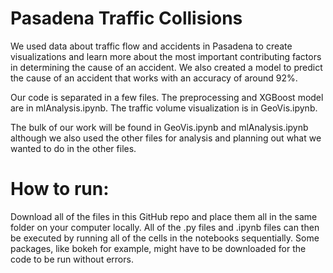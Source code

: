 # Pasadena Traffic Collisions
We used data about traffic flow and accidents in Pasadena to create visualizations and learn more about the most important contributing factors in determining the cause of an accident. We also created a model to predict the cause of an accident that works with an accuracy of around 92%.

Our code is separated in a few files. The preprocessing and XGBoost model are in mlAnalysis.ipynb. The traffic volume visualization is in GeoVis.ipynb. 

The bulk of our work will be found in GeoVis.ipynb and mlAnalysis.ipynb although we also used the other files for analysis and planning out what we wanted to do in the other files.

# How to run:
Download all of the files in this GitHub repo and place them all in the same folder on your computer locally. All of the .py files and .ipynb files can then be executed by running all of the cells in the notebooks sequentially. Some packages, like bokeh for example, might have to be downloaded for the code to be run without errors.

